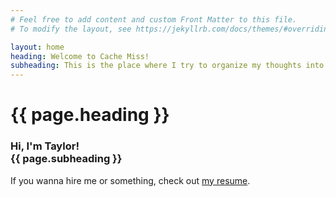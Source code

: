 ```yaml
---
# Feel free to add content and custom Front Matter to this file.
# To modify the layout, see https://jekyllrb.com/docs/themes/#overriding-theme-defaults

layout: home
heading: Welcome to Cache Miss!
subheading: This is the place where I try to organize my thoughts into something structured, so when my brain has a Cache Miss, I can come back for reference.
---
```

<h1> {{ page.heading }} </h1>
<h3> Hi, I'm Taylor! <br /> {{ page.subheading }} </h3>

If you wanna hire me or something, check out <a target="_blank" href="/assets/resume_01MAR2020.pdf">my resume</a>.